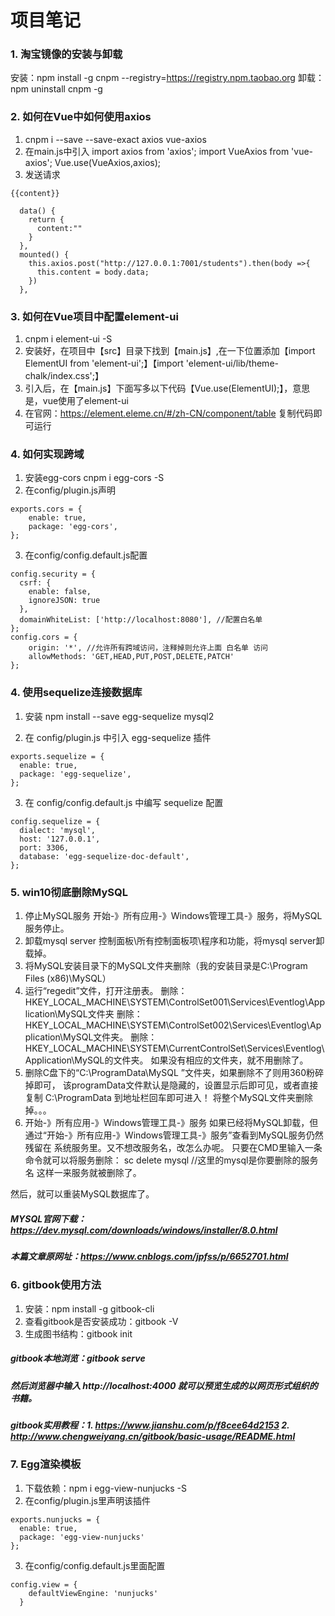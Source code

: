 # 项目笔记

### 1. 淘宝镜像的安装与卸载
安装：npm install -g cnpm --registry=https://registry.npm.taobao.org
卸载：npm uninstall cnpm -g

### 2. 如何在Vue中如何使用axios
1. cnpm i --save --save-exact axios vue-axios
2. 在main.js中引入
import axios from 'axios';
import VueAxios from 'vue-axios';
Vue.use(VueAxios,axios);
3. 发送请求
```
{{content}}

  data() {
    return {
      content:""
    }
  },
  mounted() {
    this.axios.post("http://127.0.0.1:7001/students").then(body =>{
      this.content = body.data;
    })
  },
```
### 3. 如何在Vue项目中配置element-ui
1. cnpm i element-ui -S
2. 安装好，在项目中【src】目录下找到【main.js】,在一下位置添加【import ElementUI from 'element-ui';】【import 'element-ui/lib/theme-chalk/index.css';】
3. 引入后，在【main.js】下面写多以下代码【Vue.use(ElementUI);】，意思是，vue使用了element-ui
4. 在官网：https://element.eleme.cn/#/zh-CN/component/table 复制代码即可运行

### 4. 如何实现跨域
1. 安装egg-cors
cnpm i egg-cors -S
2. 在config/plugin.js声明
```
exports.cors = {
    enable: true,
    package: 'egg-cors',
};
```
3. 在config/config.default.js配置

```
config.security = {
  csrf: {
    enable: false,
    ignoreJSON: true
  },
  domainWhiteList: ['http://localhost:8080'], //配置白名单
};
config.cors = {
    origin: '*', //允许所有跨域访问，注释掉则允许上面 白名单 访问
    allowMethods: 'GET,HEAD,PUT,POST,DELETE,PATCH'
};
```

### 4. 使用sequelize连接数据库

1. 安装
npm install --save egg-sequelize mysql2

2. 在 config/plugin.js 中引入 egg-sequelize 插件
```
exports.sequelize = {
  enable: true,
  package: 'egg-sequelize',
};
```

3. 在 config/config.default.js 中编写 sequelize 配置
```
config.sequelize = {
  dialect: 'mysql',
  host: '127.0.0.1',
  port: 3306,
  database: 'egg-sequelize-doc-default',
};
```

### 5. win10彻底删除MySQL
1. 停止MySQL服务
开始-》所有应用-》Windows管理工具-》服务，将MySQL服务停止。
2. 卸载mysql server
控制面板\所有控制面板项\程序和功能，将mysql server卸载掉。
3. 将MySQL安装目录下的MySQL文件夹删除（我的安装目录是C:\Program Files (x86)\MySQL）
4. 运行“regedit”文件，打开注册表。
删除：HKEY_LOCAL_MACHINE\SYSTEM\ControlSet001\Services\Eventlog\Application\MySQL文件夹
删除：HKEY_LOCAL_MACHINE\SYSTEM\ControlSet002\Services\Eventlog\Application\MySQL文件夹。
删除：HKEY_LOCAL_MACHINE\SYSTEM\CurrentControlSet\Services\Eventlog\Application\MySQL的文件夹。
如果没有相应的文件夹，就不用删除了。
5. 删除C盘下的“C:\ProgramData\MySQL ”文件夹，如果删除不了则用360粉碎掉即可，
该programData文件默认是隐藏的，设置显示后即可见，或者直接复制 C:\ProgramData 到地址栏回车即可进入！
将整个MySQL文件夹删除掉。。。
6. 开始-》所有应用-》Windows管理工具-》服务
如果已经将MySQL卸载，但通过“开始-》所有应用-》Windows管理工具-》服务”查看到MySQL服务仍然残留在
系统服务里。又不想改服务名，改怎么办呢。
只要在CMD里输入一条命令就可以将服务删除：
sc delete mysql //这里的mysql是你要删除的服务名
这样一来服务就被删除了。

然后，就可以重装MySQL数据库了。
##### MYSQL官网下载：https://dev.mysql.com/downloads/windows/installer/8.0.html

##### 本篇文章原网址：https://www.cnblogs.com/jpfss/p/6652701.html

### 6. gitbook使用方法

1. 安装：npm install -g gitbook-cli
2. 查看gitbook是否安装成功：gitbook -V 
3. 生成图书结构：gitbook init
##### gitbook本地浏览：gitbook serve
##### 然后浏览器中输入 http://localhost:4000 就可以预览生成的以网页形式组织的书籍。
##### gitbook实用教程：1. https://www.jianshu.com/p/f8cee64d2153 2. http://www.chengweiyang.cn/gitbook/basic-usage/README.html

### 7. Egg渲染模板

1. 下载依赖：npm i egg-view-nunjucks -S
2. 在config/plugin.js里声明该插件
```
exports.nunjucks = {
  enable: true,
  package: 'egg-view-nunjucks'
};
```
3. 在config/config.default.js里面配置
```
config.view = {
    defaultViewEngine: 'nunjucks'
  }
```